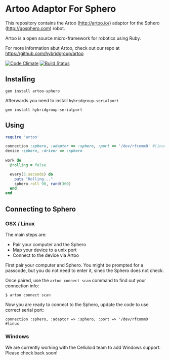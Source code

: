# Artoo Adaptor For Sphero

This repository contains the Artoo (http://artoo.io/) adaptor for the Sphero (http://gosphero.com) robot.

Artoo is a open source micro-framework for robotics using Ruby.

For more information abut Artoo, check out our repo at https://github.com/hybridgroup/artoo

[![Code Climate](https://codeclimate.com/github/hybridgroup/artoo-sphero.png)](https://codeclimate.com/github/hybridgroup/artoo-sphero) [![Build Status](https://travis-ci.org/hybridgroup/artoo-sphero.png?branch=master)](https://travis-ci.org/hybridgroup/artoo-sphero)

## Installing

```
gem install artoo-sphero
```

Afterwards you need to install `hybridgroup-serialport`

```
gem install hybridgroup-serialport
```

## Using

```ruby
require 'artoo'

connection :sphero, :adaptor => :sphero, :port => '/dev/rfcomm0' #linux
device :sphero, :driver => :sphero
  
work do
  @rolling = false

  every(3.seconds) do
    puts "Rolling..."
    sphero.roll 90, rand(360)
  end
end
```
## Connecting to Sphero

### OSX / Linux

The main steps are:
- Pair your computer and the Sphero
- Map your device to a unix port
- Connect to the device via Artoo

First pair your computer and Sphero. You might be prompted for a passcode, but you do not need to enter it, sinec the Sphero does not check.

Once paired, use the `artoo connect scan` command to find out your connection info:

```
$ artoo connect scan
```

Now you are ready to connect to the Sphero, update the code to use correct serial port:

```
connection :sphero, :adaptor => :sphero, :port => '/dev/rfcomm0' #linux
```

### Windows

We are currently working with the Celluloid team to add Windows support. Please check back soon!
